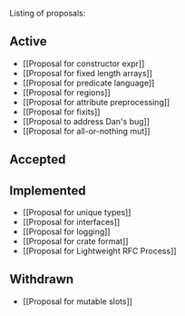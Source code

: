 Listing of proposals:

## Active

* [[Proposal for constructor expr]]
* [[Proposal for fixed length arrays]]
* [[Proposal for predicate language]]
* [[Proposal for regions]]
* [[Proposal for attribute preprocessing]]
* [[Proposal for fixits]]
* [[Proposal to address Dan's bug]]
* [[Proposal for all-or-nothing mut]]

## Accepted

## Implemented

* [[Proposal for unique types]]
* [[Proposal for interfaces]]
* [[Proposal for logging]]
* [[Proposal for crate format]]
* [[Proposal for Lightweight RFC Process]]

## Withdrawn

* [[Proposal for mutable slots]]
